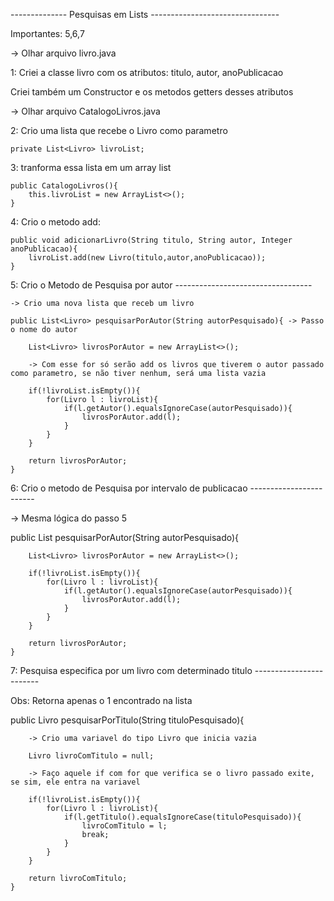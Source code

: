 -------------- Pesquisas em Lists --------------------------------

Importantes: 5,6,7

-> Olhar arquivo livro.java

1: Criei a classe livro com os atributos: titulo, autor, anoPublicacao

   Criei também um Constructor e os metodos getters desses atributos


-> Olhar arquivo CatalogoLivros.java

2: Crio uma lista que recebe o Livro como parametro

    private List<Livro> livroList;

3: tranforma essa lista em um array list

    public CatalogoLivros(){
        this.livroList = new ArrayList<>();
    }

4: Crio o metodo add:

    public void adicionarLivro(String titulo, String autor, Integer anoPublicacao){
        livroList.add(new Livro(titulo,autor,anoPublicacao));
    }

5: Crio o Metodo de Pesquisa por autor ----------------------------------

    -> Crio uma nova lista que receb um livro 

    public List<Livro> pesquisarPorAutor(String autorPesquisado){ -> Passo o nome do autor

        List<Livro> livrosPorAutor = new ArrayList<>();

        -> Com esse for só serão add os livros que tiverem o autor passado como parametro, se não tiver nenhum, será uma lista vazia

        if(!livroList.isEmpty()){
            for(Livro l : livroList){
                if(l.getAutor().equalsIgnoreCase(autorPesquisado)){
                    livrosPorAutor.add(l);
                }
            }
        }

        return livrosPorAutor;
    }

6: Crio o metodo de Pesquisa por intervalo de publicacao ------------------------

-> Mesma lógica do passo 5

public List<Livro> pesquisarPorAutor(String autorPesquisado){

        List<Livro> livrosPorAutor = new ArrayList<>();

        if(!livroList.isEmpty()){
            for(Livro l : livroList){
                if(l.getAutor().equalsIgnoreCase(autorPesquisado)){
                    livrosPorAutor.add(l);
                }
            }
        }

        return livrosPorAutor;
    }

7: Pesquisa especifica por um livro com determinado titulo ------------------------

Obs: Retorna apenas o 1 encontrado na lista

public Livro pesquisarPorTitulo(String tituloPesquisado){

        -> Crio uma variavel do tipo Livro que inicia vazia

        Livro livroComTitulo = null;

        -> Faço aquele if com for que verifica se o livro passado exite, se sim, ele entra na variavel

        if(!livroList.isEmpty()){
            for(Livro l : livroList){
                if(l.getTitulo().equalsIgnoreCase(tituloPesquisado)){
                    livroComTitulo = l;
                    break;
                }
            }
        }

        return livroComTitulo;
    }

